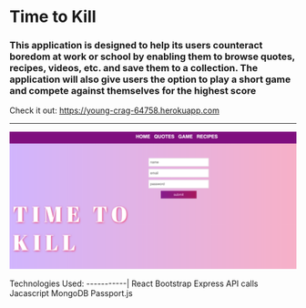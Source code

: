 # Time to Kill
### This application is designed to help its users counteract boredom at work or school by enabling them to browse quotes, recipes, videos, etc. and save them to a collection. The application will also give users the option to play a short game and compete against themselves for the highest score
Check it out: https://young-crag-64758.herokuapp.com
<hr>

![website screenshot](projectThreeImage.png)


Technologies Used:
-----------|
 React
 Bootstrap
 Express
 API calls
 Jacascript
 MongoDB
 Passport.js

